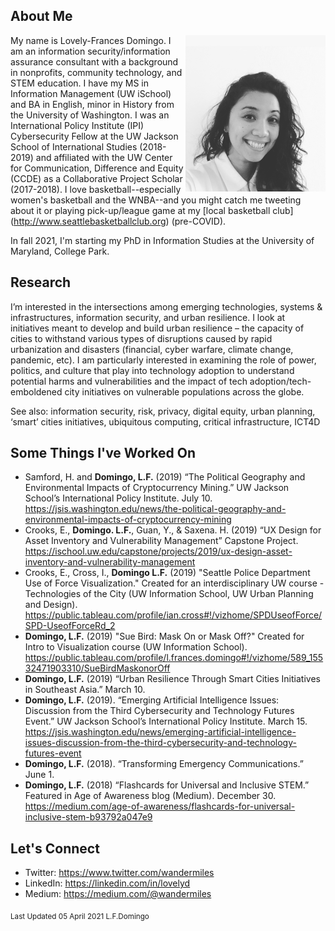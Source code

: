 ## About Me
<img src="https://raw.githubusercontent.com/tokenfactor/tokenfactor.github.io/master/docs/assets/img/IMG_1477.jpg" height="250" align="right">

My name is Lovely-Frances Domingo. I am an information security/information assurance consultant with a background in nonprofits, community technology, and STEM education. I have my MS in Information Management (UW iSchool) and BA in English, minor in History from the University of Washington. I was an International Policy Institute (IPI) Cybersecurity Fellow at the UW Jackson School of International Studies (2018-2019) and affiliated with the UW Center for Communication, Difference and Equity (CCDE) as a Collaborative Project Scholar (2017-2018). I love basketball--especially women's basketball and the WNBA--and you might catch me tweeting about it or playing pick-up/league game at my [local basketball club] (http://www.seattlebasketballclub.org) (pre-COVID).

In fall 2021, I'm starting my PhD in Information Studies at the University of Maryland, College Park.
  
## Research

I’m interested in the intersections among emerging technologies, systems & infrastructures, information security, and urban resilience. I look at initiatives meant to develop and build urban resilience – the capacity of cities to withstand various types of disruptions caused by rapid urbanization and disasters (financial, cyber warfare, climate change, pandemic, etc). I am particularly interested in examining the role of power, politics, and culture that play into technology adoption to understand potential harms and vulnerabilities and the impact of tech adoption/tech-emboldened city initiatives on vulnerable populations across the globe.

See also: information security, risk, privacy, digital equity, urban planning, ‘smart’ cities initiatives, ubiquitous computing, critical infrastructure, ICT4D

## Some Things I've Worked On

- Samford, H. and **Domingo, L.F.** (2019) “The Political Geography and Environmental Impacts of Cryptocurrency Mining.” UW Jackson School’s International Policy Institute. July 10. <https://jsis.washington.edu/news/the-political-geography-and-environmental-impacts-of-cryptocurrency-mining>
- Crooks, E., **Domingo. L.F.**, Guan, Y., & Saxena. H. (2019) “UX Design for Asset Inventory and Vulnerability Management” Capstone Project. <https://ischool.uw.edu/capstone/projects/2019/ux-design-asset-inventory-and-vulnerability-management>
- Crooks, E., Cross, I., **Domingo L.F.** (2019) "Seattle Police Department Use of Force Visualization." Created for an interdisciplinary UW course - Technologies of the City (UW Information School, UW Urban Planning and Design). <https://public.tableau.com/profile/ian.cross#!/vizhome/SPDUseofForce/SPD-UseofForceRd_2>
- **Domingo, L.F.** (2019) "Sue Bird: Mask On or Mask Off?" Created for Intro to Visualization course (UW Information School). <https://public.tableau.com/profile/l.frances.domingo#!/vizhome/589_15532471903310/SueBirdMaskonorOff>
- **Domingo, L.F.** (2019) “Urban Resilience Through Smart Cities Initiatives in Southeast Asia.” March 10.
- **Domingo, L.F.** (2019). “Emerging Artificial Intelligence Issues: Discussion from the Third Cybersecurity and Technology Futures Event.” UW Jackson School’s International Policy Institute. March 15. <https://jsis.washington.edu/news/emerging-artificial-intelligence-issues-discussion-from-the-third-cybersecurity-and-technology-futures-event>
- **Domingo, L.F.** (2018). “Transforming Emergency Communications.” June 1.
- **Domingo, L.F.** (2018) “Flashcards for Universal and Inclusive STEM.” Featured in Age of Awareness blog (Medium). December 30. <https://medium.com/age-of-awareness/flashcards-for-universal-inclusive-stem-b93792a047e9>

## Let's Connect

- Twitter: <https://www.twitter.com/wandermiles>
- LinkedIn: <https://linkedin.com/in/lovelyd>
- Medium: <https://medium.com/@wandermiles>


<sub>Last Updated 05 April 2021 L.F.Domingo</sub>

